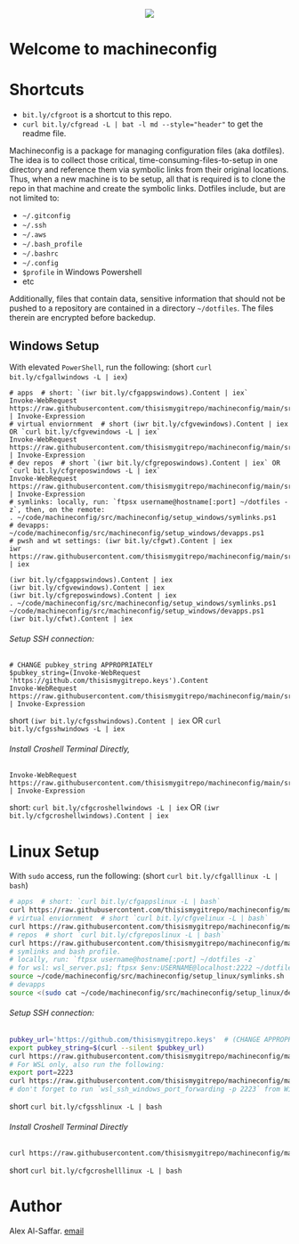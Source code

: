 
<p align="center">

<a href="https://github.com/thisismygitrepo/machineconfig/commits">
<img src="https://img.shields.io/github/commit-activity/m/thisismygitrepo/machineconfig" />
</a>

</p>


# Welcome to machineconfig

# Shortcuts
* `bit.ly/cfgroot` is a shortcut to this repo.
* `curl bit.ly/cfgread -L | bat -l md --style="header"` to get the readme file.

Machineconfig is a package for managing configuration files (aka dotfiles). The idea is to collect those critical, time-consuming-files-to-setup in one directory and reference them via symbolic links from their original locations. Thus, when a new machine is to be setup, all that is required is to clone the repo in that machine and create the symbolic links.
Dotfiles include, but are not limited to:
* `~/.gitconfig`
* `~/.ssh`
* `~/.aws`
* `~/.bash_profile`
* `~/.bashrc`
* `~/.config`
* `$profile` in Windows Powershell
* etc


Additionally, files that contain data, sensitive information that should not be pushed to a repository are contained in a directory `~/dotfiles`. The files therein are encrypted before backedup.


## Windows Setup
With elevated `PowerShell`, run the following: (short `curl bit.ly/cfgallwindows -L | iex`)
```shell
# apps  # short: `(iwr bit.ly/cfgappswindows).Content | iex`
Invoke-WebRequest https://raw.githubusercontent.com/thisismygitrepo/machineconfig/main/src/machineconfig/setup_windows/apps.ps1 | Invoke-Expression
# virtual enviornment  # short (iwr bit.ly/cfgvewindows).Content | iex OR `curl bit.ly/cfgvewindows -L | iex`
Invoke-WebRequest https://raw.githubusercontent.com/thisismygitrepo/machineconfig/main/src/machineconfig/setup_windows/ve.ps1 | Invoke-Expression
# dev repos  # short `(iwr bit.ly/cfgreposwindows).Content | iex` OR `curl bit.ly/cfgreposwindows -L | iex`
Invoke-WebRequest https://raw.githubusercontent.com/thisismygitrepo/machineconfig/main/src/machineconfig/setup_windows/repos.ps1 | Invoke-Expression
# symlinks: locally, run: `ftpsx username@hostname[:port] ~/dotfiles -z`, then, on the remote:
. ~/code/machineconfig/src/machineconfig/setup_windows/symlinks.ps1
# devapps:
~/code/machineconfig/src/machineconfig/setup_windows/devapps.ps1
# pwsh and wt settings: (iwr bit.ly/cfgwt).Content | iex
iwr https://raw.githubusercontent.com/thisismygitrepo/machineconfig/main/src/machineconfig/setup_windows/wt_and_pwsh.ps1 | iex

```

```shell
(iwr bit.ly/cfgappswindows).Content | iex
(iwr bit.ly/cfgvewindows).Content | iex
(iwr bit.ly/cfgreposwindows).Content | iex
. ~/code/machineconfig/src/machineconfig/setup_windows/symlinks.ps1
~/code/machineconfig/src/machineconfig/setup_windows/devapps.ps1
(iwr bit.ly/cfwt).Content | iex
```

###### Setup SSH connection:
```shell
# CHANGE pubkey_string APPROPRIATELY
$pubkey_string=(Invoke-WebRequest 'https://github.com/thisismygitrepo.keys').Content
Invoke-WebRequest https://raw.githubusercontent.com/thisismygitrepo/machineconfig/main/src/machineconfig/setup_windows/openssh_all.ps1 | Invoke-Expression
```
short `(iwr bit.ly/cfgsshwindows).Content | iex` OR `curl bit.ly/cfgsshwindows -L | iex`

###### Install Croshell Terminal Directly,
```shell
Invoke-WebRequest https://raw.githubusercontent.com/thisismygitrepo/machineconfig/main/src/machineconfig/setup_windows/web_shortcuts/croshell.ps1 | Invoke-Expression
```
short: `curl bit.ly/cfgcroshellwindows -L | iex` OR `(iwr bit.ly/cfgcroshellwindows).Content | iex`


# Linux Setup
With `sudo` access, run the following: (short `curl bit.ly/cfgalllinux -L | bash`)
```bash
# apps  # short: `curl bit.ly/cfgappslinux -L | bash`
curl https://raw.githubusercontent.com/thisismygitrepo/machineconfig/main/src/machineconfig/setup_linux/apps.sh | bash
# virtual enviornment  # short `curl bit.ly/cfgvelinux -L | bash`
curl https://raw.githubusercontent.com/thisismygitrepo/machineconfig/main/src/machineconfig/setup_linux/ve.sh | bash
# repos  # short `curl bit.ly/cfgreposlinux -L | bash`
curl https://raw.githubusercontent.com/thisismygitrepo/machineconfig/main/src/machineconfig/setup_linux/repos.sh | bash
# symlinks and bash profile.
# locally, run: `ftpsx username@hostname[:port] ~/dotfiles -z`
# for wsl: wsl_server.ps1; ftpsx $env:USERNAME@localhost:2222 ~/dotfiles -z # OR: ln -s /mnt/c/Users/$(whoami)/dotfiles ~/dotfiles
source ~/code/machineconfig/src/machineconfig/setup_linux/symlinks.sh  # requires sudo since it invloves chmod of dotfiles/.ssh, however sudo doesn't work with source. best to have sudo -s earlier.
# devapps
source <(sudo cat ~/code/machineconfig/src/machineconfig/setup_linux/devapps.sh)
```

###### Setup SSH connection:
```bash
pubkey_url='https://github.com/thisismygitrepo.keys'  # (CHANGE APPROPRIATELY)
export pubkey_string=$(curl --silent $pubkey_url)
curl https://raw.githubusercontent.com/thisismygitrepo/machineconfig/main/src/machineconfig/setup_linux/openssh_all.sh | sudo bash
# For WSL only, also run the following:
export port=2223
curl https://raw.githubusercontent.com/thisismygitrepo/machineconfig/main/src/machineconfig/setup_linux/openssh_wsl.sh | sudo bash  
# don't forget to run `wsl_ssh_windows_port_forwarding -p 2223` from Windows using the designated port with 
```
short `curl bit.ly/cfgsshlinux -L | bash`


###### Install Croshell Terminal Directly
```bash
curl https://raw.githubusercontent.com/thisismygitrepo/machineconfig/main/src/machineconfig/setup_linux/web_shortcuts/croshell.sh | sudo bash
```
short `curl bit.ly/cfgcroshelllinux -L | bash`


# Author
Alex Al-Saffar. [email](mailto:programmer@usa.com)

